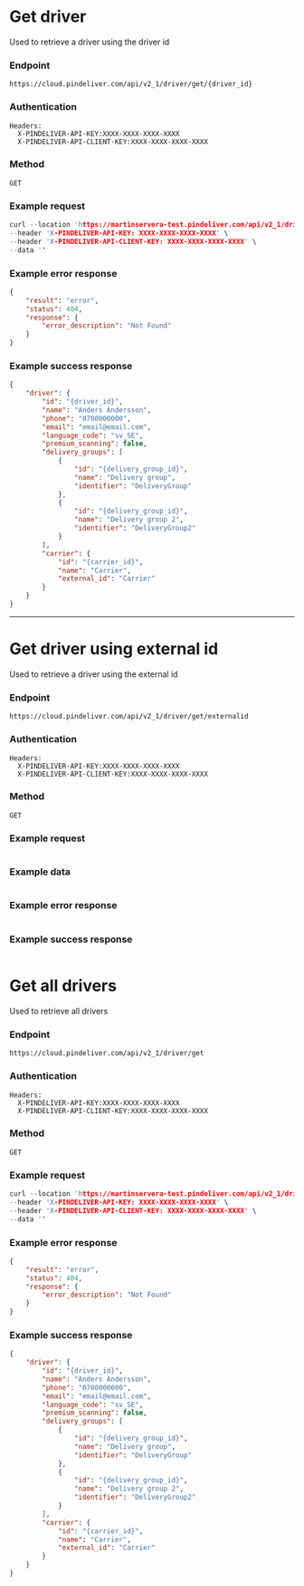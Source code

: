 # Get driver

Used to retrieve a driver using the driver id

### Endpoint
```
https://cloud.pindeliver.com/api/v2_1/driver/get/{driver_id}
```

### Authentication
```
Headers:
  X-PINDELIVER-API-KEY:XXXX-XXXX-XXXX-XXXX
  X-PINDELIVER-API-CLIENT-KEY:XXXX-XXXX-XXXX-XXXX
```

### Method
```
GET
```

### Example request
```C
curl --location 'https://martinservera-test.pindeliver.com/api/v2_1/driver/get/{driver_id}' \
--header 'X-PINDELIVER-API-KEY: XXXX-XXXX-XXXX-XXXX' \
--header 'X-PINDELIVER-API-CLIENT-KEY: XXXX-XXXX-XXXX-XXXX' \
--data ''
```

### Example error response
```JSON
{
    "result": "error",
    "status": 404,
    "response": {
        "error_description": "Not Found"
    }
}
```

### Example success response
```JSON
{
    "driver": {
        "id": "{driver_id}",
        "name": "Anders Andersson",
        "phone": "0700000000",
        "email": "email@email.com",
        "language_code": "sv_SE",
        "premium_scanning": false,
        "delivery_groups": [
            {
                "id": "{delivery_group_id}",
                "name": "Delivery group",
                "identifier": "DeliveryGroup"
            },
            {
                "id": "{delivery_group_id}",
                "name": "Delivery group 2",
                "identifier": "DeliveryGroup2"
            }
        ],
        "carrier": {
            "id": "{carrier_id}",
            "name": "Carrier",
            "external_id": "Carrier"
        }
    }
}
```

---

# Get driver using external id

Used to retrieve a driver using the external id

### Endpoint
```
https://cloud.pindeliver.com/api/v2_1/driver/get/externalid
```

### Authentication
```
Headers:
  X-PINDELIVER-API-KEY:XXXX-XXXX-XXXX-XXXX
  X-PINDELIVER-API-CLIENT-KEY:XXXX-XXXX-XXXX-XXXX
```

### Method
```
GET
```

### Example request
```C

```

### Example data
```JSON

```

### Example error response
```JSON

```

### Example success response
```JSON

```

# Get all drivers

Used to retrieve all drivers

### Endpoint
```
https://cloud.pindeliver.com/api/v2_1/driver/get
```

### Authentication
```
Headers:
  X-PINDELIVER-API-KEY:XXXX-XXXX-XXXX-XXXX
  X-PINDELIVER-API-CLIENT-KEY:XXXX-XXXX-XXXX-XXXX
```

### Method
```
GET
```

### Example request
```C
curl --location 'https://martinservera-test.pindeliver.com/api/v2_1/driver/get' \
--header 'X-PINDELIVER-API-KEY: XXXX-XXXX-XXXX-XXXX' \
--header 'X-PINDELIVER-API-CLIENT-KEY: XXXX-XXXX-XXXX-XXXX' \
--data ''
```

### Example error response
```JSON
{
    "result": "error",
    "status": 404,
    "response": {
        "error_description": "Not Found"
    }
}
```

### Example success response
```JSON
{
    "driver": {
        "id": "{driver_id}",
        "name": "Anders Andersson",
        "phone": "0700000000",
        "email": "email@email.com",
        "language_code": "sv_SE",
        "premium_scanning": false,
        "delivery_groups": [
            {
                "id": "{delivery_group_id}",
                "name": "Delivery group",
                "identifier": "DeliveryGroup"
            },
            {
                "id": "{delivery_group_id}",
                "name": "Delivery group 2",
                "identifier": "DeliveryGroup2"
            }
        ],
        "carrier": {
            "id": "{carrier_id}",
            "name": "Carrier",
            "external_id": "Carrier"
        }
    }
}
```
